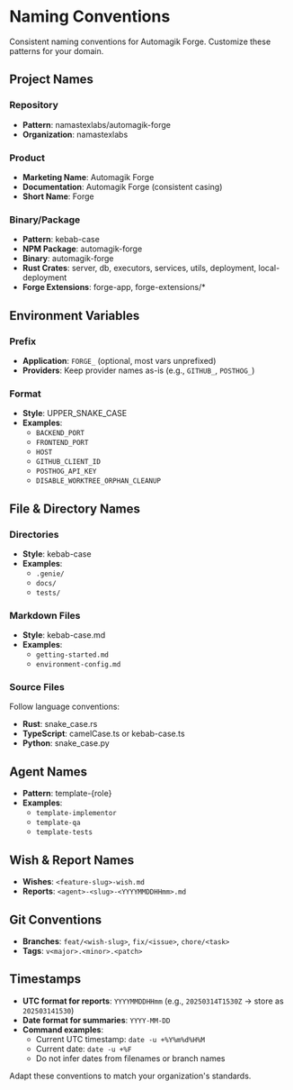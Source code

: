# Naming Conventions

Consistent naming conventions for Automagik Forge. Customize these patterns for your domain.

## Project Names

### Repository
- **Pattern**: namastexlabs/automagik-forge
- **Organization**: namastexlabs

### Product
- **Marketing Name**: Automagik Forge
- **Documentation**: Automagik Forge (consistent casing)
- **Short Name**: Forge

### Binary/Package
- **Pattern**: kebab-case
- **NPM Package**: automagik-forge
- **Binary**: automagik-forge
- **Rust Crates**: server, db, executors, services, utils, deployment, local-deployment
- **Forge Extensions**: forge-app, forge-extensions/*

## Environment Variables

### Prefix
- **Application**: `FORGE_` (optional, most vars unprefixed)
- **Providers**: Keep provider names as-is (e.g., `GITHUB_`, `POSTHOG_`)

### Format
- **Style**: UPPER_SNAKE_CASE
- **Examples**:
  - `BACKEND_PORT`
  - `FRONTEND_PORT`
  - `HOST`
  - `GITHUB_CLIENT_ID`
  - `POSTHOG_API_KEY`
  - `DISABLE_WORKTREE_ORPHAN_CLEANUP`

## File & Directory Names

### Directories
- **Style**: kebab-case
- **Examples**:
  - `.genie/`
  - `docs/`
  - `tests/`

### Markdown Files
- **Style**: kebab-case.md
- **Examples**:
  - `getting-started.md`
  - `environment-config.md`

### Source Files
Follow language conventions:
- **Rust**: snake_case.rs
- **TypeScript**: camelCase.ts or kebab-case.ts
- **Python**: snake_case.py

## Agent Names
- **Pattern**: template-{role}
- **Examples**:
  - `template-implementor`
  - `template-qa`
  - `template-tests`

## Wish & Report Names
- **Wishes**: `<feature-slug>-wish.md`
- **Reports**: `<agent>-<slug>-<YYYYMMDDHHmm>.md`

## Git Conventions
- **Branches**: `feat/<wish-slug>`, `fix/<issue>`, `chore/<task>`
- **Tags**: `v<major>.<minor>.<patch>`

## Timestamps
- **UTC format for reports**: `YYYYMMDDHHmm` (e.g., `20250314T1530Z` → store as `202503141530`)
- **Date format for summaries**: `YYYY-MM-DD`
- **Command examples**:
  - Current UTC timestamp: ``date -u +%Y%m%d%H%M``
  - Current date: ``date -u +%F``
  - Do not infer dates from filenames or branch names

Adapt these conventions to match your organization's standards.
